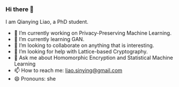 ### Hi there 👋

I am Qianying Liao, a PhD student.

- 🔭 I’m currently working on Privacy-Preserving Machine Learning.
- 🌱 I’m currently learning GAN.
- 👯 I’m looking to collaborate on anything that is interesting.
- 🤔 I’m looking for help with Lattice-based Cryptography.
- 💬 Ask me about Homomorphic Encryption and Statistical Machine Learning
- 📫 How to reach me: liao.sinying@gmail.com
- 😄 Pronouns: she

